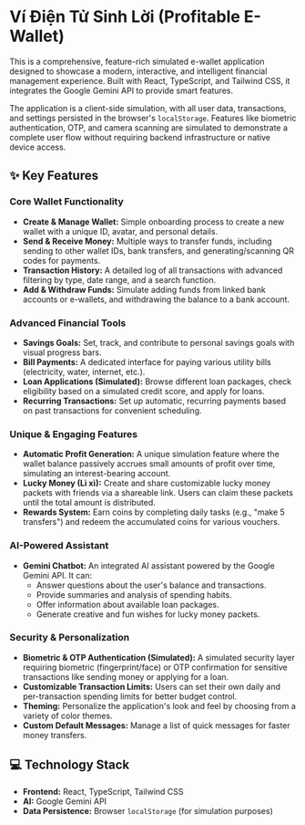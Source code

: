 # Ví Điện Tử Sinh Lời (Profitable E-Wallet)

This is a comprehensive, feature-rich simulated e-wallet application designed to showcase a modern, interactive, and intelligent financial management experience. Built with React, TypeScript, and Tailwind CSS, it integrates the Google Gemini API to provide smart features.

The application is a client-side simulation, with all user data, transactions, and settings persisted in the browser's `localStorage`. Features like biometric authentication, OTP, and camera scanning are simulated to demonstrate a complete user flow without requiring backend infrastructure or native device access.

## ✨ Key Features

### Core Wallet Functionality
*   **Create & Manage Wallet:** Simple onboarding process to create a new wallet with a unique ID, avatar, and personal details.
*   **Send & Receive Money:** Multiple ways to transfer funds, including sending to other wallet IDs, bank transfers, and generating/scanning QR codes for payments.
*   **Transaction History:** A detailed log of all transactions with advanced filtering by type, date range, and a search function.
*   **Add & Withdraw Funds:** Simulate adding funds from linked bank accounts or e-wallets, and withdrawing the balance to a bank account.

### Advanced Financial Tools
*   **Savings Goals:** Set, track, and contribute to personal savings goals with visual progress bars.
*   **Bill Payments:** A dedicated interface for paying various utility bills (electricity, water, internet, etc.).
*   **Loan Applications (Simulated):** Browse different loan packages, check eligibility based on a simulated credit score, and apply for loans.
*   **Recurring Transactions:** Set up automatic, recurring payments based on past transactions for convenient scheduling.

### Unique & Engaging Features
*   **Automatic Profit Generation:** A unique simulation feature where the wallet balance passively accrues small amounts of profit over time, simulating an interest-bearing account.
*   **Lucky Money (Lì xì):** Create and share customizable lucky money packets with friends via a shareable link. Users can claim these packets until the total amount is distributed.
*   **Rewards System:** Earn coins by completing daily tasks (e.g., "make 5 transfers") and redeem the accumulated coins for various vouchers.

### AI-Powered Assistant
*   **Gemini Chatbot:** An integrated AI assistant powered by the Google Gemini API. It can:
    *   Answer questions about the user's balance and transactions.
    *   Provide summaries and analysis of spending habits.
    *   Offer information about available loan packages.
    *   Generate creative and fun wishes for lucky money packets.

### Security & Personalization
*   **Biometric & OTP Authentication (Simulated):** A simulated security layer requiring biometric (fingerprint/face) or OTP confirmation for sensitive transactions like sending money or applying for a loan.
*   **Customizable Transaction Limits:** Users can set their own daily and per-transaction spending limits for better budget control.
*   **Theming:** Personalize the application's look and feel by choosing from a variety of color themes.
*   **Custom Default Messages:** Manage a list of quick messages for faster money transfers.

## 💻 Technology Stack

*   **Frontend:** React, TypeScript, Tailwind CSS
*   **AI:** Google Gemini API
*   **Data Persistence:** Browser `localStorage` (for simulation purposes)
